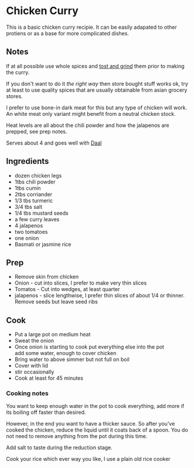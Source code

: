 # Chicken Curry

This is a basic chicken curry recipie. It can be easily adapated to other protiens or as a base for more complicated dishes.

## Notes

If at all possible use whole spices and [tost and grind](https://www.seriouseats.com/2010/04/how-to-toast-spices-slideshow.html) them prior to making the curry.

If you don't want to do it *the right way* then store bought stuff works ok, try at least to use quality spices that are usually obtainable from asian grocery stores.

I prefer to use bone-in dark meat for this but any type of chicken will work. An white meat only variant might benefit from a neutral chicken stock.

Heat levels are all about the chili powder and how the jalapenos are prepped, see prep notes.

Serves about 4 and goes well with [Daal](./daal.md)

## Ingredients

* dozen chicken legs
* 1tbs chili powder
* 1tbs cumin
* 2tbs corriander
* 1/3 tbs turmeric
* 3/4 tbs salt
* 1/4 tbs mustard seeds
* a few curry leaves
* 4 jalapenos
* two tomatoes
* one onion
* Basmati or jasmine rice

## Prep

* Remove skin from chicken
* Onion - cut into slices, I prefer to make very thin slices
* Tomatos - Cut into wedges, at least quarter
* jalapenos - slice lengthwise, I prefer thin slices of about 1/4 or thinner. Remove seeds but leave seed ribs

## Cook

* Put a large pot on medium heat
* Sweat the onion
* Once onion is starting to cook put everything else into the pot  
add some water, enough to cover chicken
* Bring water to above simmer but not full on boil
* Cover with lid
* stir occasionally
* Cook at least for 45 minutes

### Cooking notes

You want to keep enough water in the pot to cook everything, add more if its boiling off faster than desired.

However, in the end you want to have a thicker sauce. So after you've cooked the chicken, reduce the liquid until it coats back of a spoon. You do not need to remove anything from the pot during this time.

Add salt to taste during the reduction stage.

Cook your rice which ever way you like, I use a plain old rice cooker
